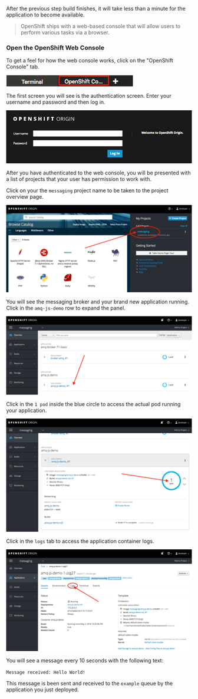 After the previous step build finishes, it will take less than a minute for the application to become available.

> OpenShift ships with a web-based console that will allow users to
perform various tasks via a browser.

### Open the OpenShift Web Console

To get a feel for how the web console works, click on the "OpenShift Console" tab.

![OpenShift Console Tab](../../assets/04-openshift-console-tab.png)

The first screen you will see is the authentication screen. Enter your username and password and
then log in.

![Web Console Login](../../assets/04-login.png)

After you have authenticated to the web console, you will be presented with a
list of projects that your user has permission to work with.

Click on your the `messaging` project name to be taken to the project overview page.

![Messaging Project](../../assets/04-messaging-project.png)

You will see the messaging broker and your brand new application running. Click in the ``amq-js-demo`` row to expand the panel.

![AMQ Javascript Demo](../../assets/04-demo-deployment.png)

Click in the ``1 pod`` inside the blue circle to access the actual pod running your application.

![Application Pod](../../assets/04-application-pod.png)

Click in the ``logs`` tab to access the application container logs.

![Log](../../assets/04-logs.png)

You will see a message every 10 seconds with the following text:

``Message received: Hello World!``

This message is been sent and received to the ``example`` queue by the application you just deployed.